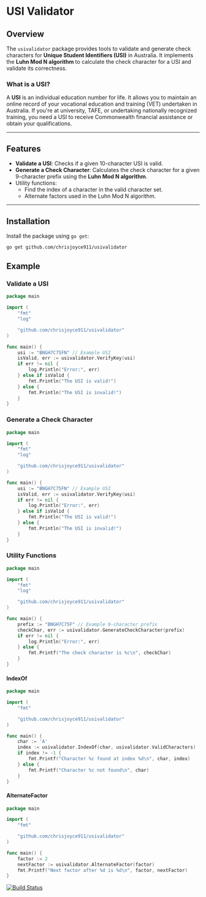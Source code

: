 # USI Validator

## Overview

The `usivalidator` package provides tools to validate and generate check characters for **Unique Student Identifiers (USI)** in Australia. It implements the **Luhn Mod N algorithm** to calculate the check character for a USI and validate its correctness.

### What is a USI?

A **USI** is an individual education number for life. It allows you to maintain an online record of your vocational education and training (VET) undertaken in Australia. If you're at university, TAFE, or undertaking nationally recognized training, you need a USI to receive Commonwealth financial assistance or obtain your qualifications.

---

## Features

- **Validate a USI**: Checks if a given 10-character USI is valid.
- **Generate a Check Character**: Calculates the check character for a given 9-character prefix using the **Luhn Mod N algorithm**.
- Utility functions:
  - Find the index of a character in the valid character set.
  - Alternate factors used in the Luhn Mod N algorithm.

---

## Installation

Install the package using `go get`:

```bash
go get github.com/chrisjoyce911/usivalidator
```

## Example

### Validate a USI

```go
package main

import (
	"fmt"
	"log"

	"github.com/chrisjoyce911/usivalidator"
)

func main() {
	usi := "BNGH7C75FN" // Example USI
	isValid, err := usivalidator.VerifyKey(usi)
	if err != nil {
		log.Println("Error:", err)
	} else if isValid {
		fmt.Println("The USI is valid!")
	} else {
		fmt.Println("The USI is invalid!")
	}
}
```

### Generate a Check Character

```go
package main

import (
	"fmt"
	"log"

	"github.com/chrisjoyce911/usivalidator"
)

func main() {
	usi := "BNGH7C75FN" // Example USI
	isValid, err := usivalidator.VerifyKey(usi)
	if err != nil {
		log.Println("Error:", err)
	} else if isValid {
		fmt.Println("The USI is valid!")
	} else {
		fmt.Println("The USI is invalid!")
	}
}
```

### Utility Functions

```go
package main

import (
	"fmt"
	"log"

	"github.com/chrisjoyce911/usivalidator"
)

func main() {
	prefix := "BNGH7C75F" // Example 9-character prefix
	checkChar, err := usivalidator.GenerateCheckCharacter(prefix)
	if err != nil {
		log.Println("Error:", err)
	} else {
		fmt.Printf("The check character is %c\n", checkChar)
	}
}
```

#### IndexOf

```go
package main

import (
	"fmt"

	"github.com/chrisjoyce911/usivalidator"
)

func main() {
	char := 'A'
	index := usivalidator.IndexOf(char, usivalidator.ValidCharacters)
	if index != -1 {
		fmt.Printf("Character %c found at index %d\n", char, index)
	} else {
		fmt.Printf("Character %c not found\n", char)
	}
}
```

#### AlternateFactor

```go
package main

import (
	"fmt"

	"github.com/chrisjoyce911/usivalidator"
)

func main() {
	factor := 2
	nextFactor := usivalidator.AlternateFactor(factor)
	fmt.Printf("Next factor after %d is %d\n", factor, nextFactor)
}
```


[![Build Status](https://travis-ci.com/chrisjoyce911/usivalidator.svg?branch=main)](https://travis-ci.com/chrisjoyce911/usivalidator)
